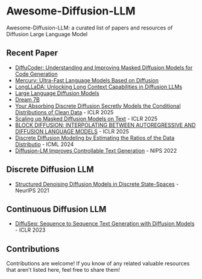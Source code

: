 # Awesome-Diffusion-LLM

Awesome-Diffusion-LLM: a curated list of papers and resources of Diffusion Large Language Model

## Recent Paper
- [DiffuCoder: Understanding and Improving Masked Diffusion Models for Code Generation](https://arxiv.org/abs/2506.20639)
- [Mercury: Ultra-Fast Language Models Based on Diffusion](https://arxiv.org/abs/2506.17298)
- [LongLLaDA: Unlocking Long Context Capabilities in Diffusion LLMs](https://arxiv.org/abs/2506.14429)
- [Large Language Diffusion Models](https://arxiv.org/abs/2502.09992)
- [Dream 7B](https://hkunlp.github.io/blog/2025/dream)
- [Your Absorbing Discrete Diffusion Secretly Models the Conditional Distributions of Clean Data](https://arxiv.org/abs/2406.03736) - ICLR 2025
- [Scaling up Masked Diffusion Models on Text](https://arxiv.org/abs/2410.18514) - ICLR 2025
- [BLOCK DIFFUSION: INTERPOLATING BETWEEN AUTOREGRESSIVE AND DIFFUSION LANGUAGE MODELS](https://arxiv.org/abs/2503.09573) - ICLR 2025
- [Discrete Diffusion Modeling by Estimating the Ratios of the Data Distributio](https://arxiv.org/abs/2310.16834) - ICML 2024
- [Diffusion-LM Improves Controllable Text Generation](https://arxiv.org/abs/2205.14217) - NIPS 2022

## Discrete Diffusion LLM
- [Structured Denoising Diffusion Models in Discrete State-Spaces](https://arxiv.org/abs/2107.03006) - NeurIPS 2021

## Continuous Diffusion LLM
- [DiffuSeq: Sequence to Sequence Text Generation with Diffusion Models](https://arxiv.org/abs/2210.08933) - ICLR 2023


## Contributions 
Contributions are welcome! If you know of any related valuable resources that aren’t listed here, feel free to share them!
